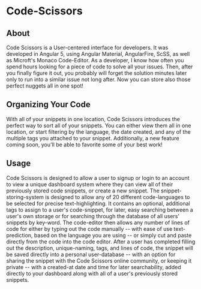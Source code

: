# Code-Scissors



## About

Code Scissors is a User-centered interface for developers. It was developed in Angular 5, using Angular Material, AngularFire, ScSS, as well as Microft's Monaco Code-Editor.  As a developer, I know how often you spend hours looking for a piece of code to solve all your issues. Then, after you finally figure it out, you probably will forget the solution minutes later only to run into a similar issue not long after. Now you can store also those perfect nuggets all in one spot!


## Organizing Your Code

With all of your snippets in one location, Code Scissors introduces the perfect way to sort all of your snippets. You can either view them all in one location, or start filtering by the language, the date created, and any of the multiple tags you attached to your snippet. Additionally, a new feature coming soon, you'll be able to favorite some of your best work!

## Usage

Code Scissors is designed to allow a user to signup or login to an account to view a unique dashboard system where they can view all of their previously stored code snippets, or create a new snippet.  The snippet-storing-system is designed to allow any of 20 different code-languages to be selected for precise text-highlighting.  It contains an optional, additional tags to assign to a user's code-snippet, for later, easy searching between a user's own storage or for searching through the database of all users' snippets by key-word. The code-editor then allows any number of lines of code for either by typing out the code manually -- with ease of use text-prediction, based on the language you are using -- or simply cut and paste directly from the code into the code editor.  After a user has completed filling out the description, unique-naming, tags, and lines of code, the snippet will be saved directly into a personal user-database -- with an option for sharing the snippet with the Code Scissors online community, or keeping it private -- with a created-at date and time for later searchability, added directly to your dashboard along with all of a user's previously stored snippets.
